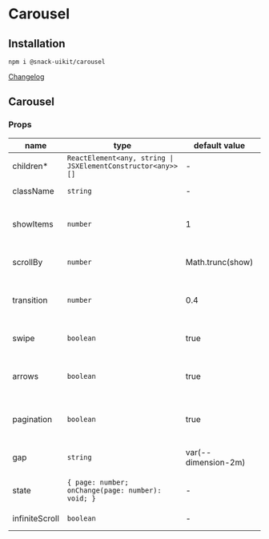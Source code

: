 # Carousel

## Installation

`npm i @snack-uikit/carousel`

[Changelog](./CHANGELOG.md)

[//]: DOCUMENTATION_SECTION_START
[//]: THIS_SECTION_IS_AUTOGENERATED_PLEASE_DONT_EDIT_IT
## Carousel
### Props
| name | type | default value | description |
|------|------|---------------|-------------|
| children* | `ReactElement<any, string \| JSXElementConstructor<any>>[]` | - | Массив айтемов |
| className | `string` | - | CSS - класснейм |
| showItems | `number` | 1 | Кол-во отображаемых единовременно айтемов |
| scrollBy | `number` | Math.trunc(show) | Сдвиг айтемов при смене 1 страницы |
| transition | `number` | 0.4 | Время переключения 1 страницы (в s) |
| swipe | `boolean` | true | Переключение страниц свайпом |
| arrows | `boolean` | true | Использовать стрелки для переключения страниц |
| pagination | `boolean` | true | Использовать пагинацию для переключения страниц |
| gap | `string` | var(--dimension-2m) | Расстояние между айтемами |
| state | `{ page: number; onChange(page: number): void; }` | - | Управление состоянием извне |
| infiniteScroll | `boolean` | - | Цикличная прокрутка |


[//]: DOCUMENTATION_SECTION_END
